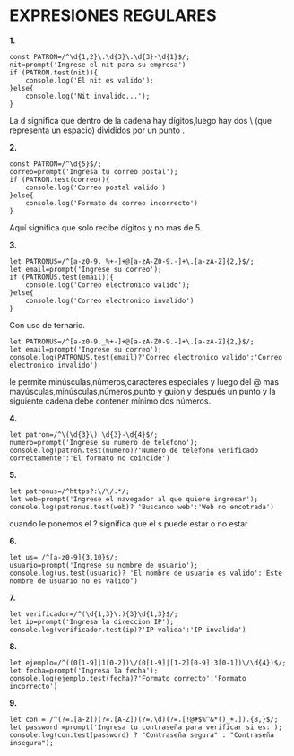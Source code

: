 # EXPRESIONES REGULARES

**1.**

```
const PATRON=/^\d{1,2}\.\d{3}\.\d{3}-\d{1}$/;
nit=prompt('Ingrese el nit para su empresa')
if (PATRON.test(nit)){
    console.log('El nit es valido');
}else{
    console.log('Nit invalido...');
}
```

La d significa que dentro de la cadena hay dígitos,luego hay dos \ (que representa un espacio) divididos por un punto .

**2.**

```
const PATRON=/^\d{5}$/;
correo=prompt('Ingresa tu correo postal');
if (PATRON.test(correo)){
    console.log('Correo postal valido')
}else{
    console.log('Formato de correo incorrecto')
}
```

Aquí significa que solo recibe dígitos y no mas de 5.

**3.**



```
let PATRONUS=/^[a-z0-9._%+-]+@[a-zA-Z0-9.-]+\.[a-zA-Z]{2,}$/;
let email=prompt('Ingrese su correo');
if (PATRONUS.test(email)){
    console.log('Correo electronico valido');
}else{
    console.log('Correo electronico invalido')
}
```

Con uso de ternario.

```
let PATRONUS=/^[a-z0-9._%+-]+@[a-zA-Z0-9.-]+\.[a-zA-Z]{2,}$/;
let email=prompt('Ingrese su correo');
console.log(PATRONUS.test(email)?'Correo electronico valido':'Correo electronico invalido')
```

le permite minúsculas,números,caracteres especiales y luego del @ mas mayúsculas,minúsculas,números,punto y guion y después un punto y la siguiente cadena debe contener mínimo dos números.

**4.**

```
let patron=/^\(\d{3}\) \d{3}-\d{4}$/;
numero=prompt('Ingrese su numero de telefono');
console.log(patron.test(numero)?'Numero de telefono verificado correctamente':'El formato no coincide')
```

**5.**

```
let patronus=/^https?:\/\/.*/;
let web=prompt('Ingrese el navegador al que quiere ingresar');
console.log(patronus.test(web)? 'Buscando web':'Web no encotrada')
```

cuando le ponemos el ? significa que el s puede estar o no estar

**6.**

```
let us= /^[a-z0-9]{3,10}$/;
usuario=prompt('Ingrese su nombre de usuario');
console.log(us.test(usuario)? 'El nombre de usuario es valido':'Este nombre de usuario no es valido')
```

**7.**

```
let verificador=/^(\d{1,3}\.){3}\d{1,3}$/;
let ip=prompt('Ingresa la direccion IP');
console.log(verificador.test(ip)?'IP valida':'IP invalida')
```

**8.**

```
let ejemplo=/^((0[1-9]|1[0-2])\/(0[1-9]|[1-2][0-9]|3[0-1])\/\d{4})$/;
let fecha=prompt('Ingresa la fecha');
console.log(ejemplo.test(fecha)?'Formato correcto':'Formato incorrecto')
```

**9.**

```
let con = /^(?=.[a-z])(?=.[A-Z])(?=.\d)(?=.[!@#$%^&*()_+.]).{8,}$/;
let password =prompt('Ingresa tu contraseña para verificar si es:');
console.log(con.test(password) ? "Contraseña segura" : "Contraseña insegura");
```

